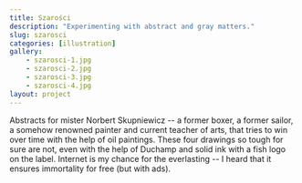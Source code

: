 ```yaml
---
title: Szarości
description: "Experimenting with abstract and gray matters."
slug: szarosci
categories: [illustration]
gallery:
    - szarosci-1.jpg
    - szarosci-2.jpg
    - szarosci-3.jpg
    - szarosci-4.jpg
layout: project
---
```


Abstracts for mister Norbert Skupniewicz -- a former boxer, a former sailor, a somehow renowned painter and current teacher of arts, that tries to win over time with the help of oil paintings. These four drawings so tough for sure are not, even with the help of Duchamp and solid ink with a fish logo on the label. Internet is my chance for the everlasting -- I heard that it ensures immortality for free (but with ads).
